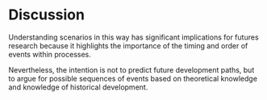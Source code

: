# Discussion

Understanding scenarios in this way has significant implications for futures research because it highlights the importance of the timing and order of events within processes.

Nevertheless, the intention is not to predict future development paths, but to argue for possible sequences of events based on theoretical knowledge and knowledge of historical development.